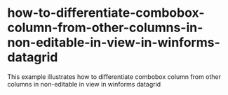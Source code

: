 # how-to-differentiate-combobox-column-from-other-columns-in-non-editable-in-view-in-winforms-datagrid
This example illustrates how to differentiate combobox column from other columns in non-editable in view in winforms datagrid
